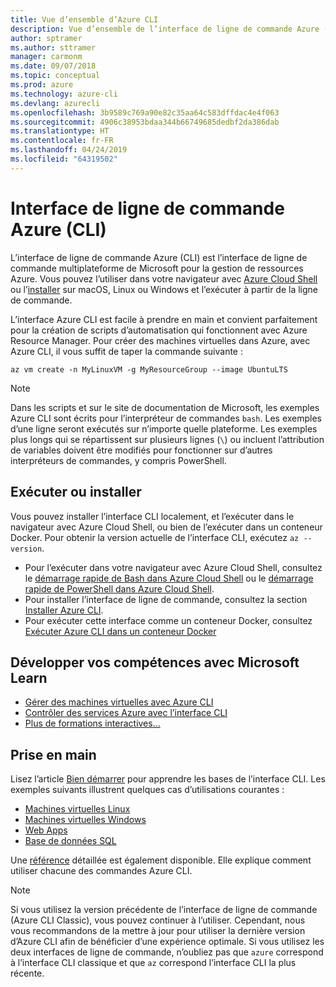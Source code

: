 ```yaml
---
title: Vue d’ensemble d’Azure CLI
description: Vue d’ensemble de l’interface de ligne de commande Azure (CLI).
author: sptramer
ms.author: sttramer
manager: carmonm
ms.date: 09/07/2018
ms.topic: conceptual
ms.prod: azure
ms.technology: azure-cli
ms.devlang: azurecli
ms.openlocfilehash: 3b9589c769a90e82c35aa64c583dffdac4e4f063
ms.sourcegitcommit: 4906c38953bdaa344b66749685dedbf2da386dab
ms.translationtype: HT
ms.contentlocale: fr-FR
ms.lasthandoff: 04/24/2019
ms.locfileid: "64319502"
---
```

# <a name="azure-command-line-interface-cli"></a>Interface de ligne de commande Azure (CLI)

L’interface de ligne de commande Azure (CLI) est l’interface de ligne de commande multiplateforme de Microsoft pour la gestion de ressources Azure.
Vous pouvez l’utiliser dans votre navigateur avec [Azure Cloud Shell](/azure/cloud-shell/overview) ou l’[installer](install-azure-cli.md) sur macOS, Linux ou Windows et l’exécuter à partir de la ligne de commande.

L’interface Azure CLI est facile à prendre en main et convient parfaitement pour la création de scripts d’automatisation qui fonctionnent avec Azure Resource Manager.
Pour créer des machines virtuelles dans Azure, avec Azure CLI, il vous suffit de taper la commande suivante :

```azurecli-interactive
az vm create -n MyLinuxVM -g MyResourceGroup --image UbuntuLTS
```

> [!NOTE]
>
> Dans les scripts et sur le site de documentation de Microsoft, les exemples Azure CLI sont écrits pour l’interpréteur de commandes `bash`. Les exemples d’une ligne seront exécutés sur n’importe quelle plateforme. Les exemples plus longs qui se répartissent sur plusieurs lignes (`\`) ou incluent l’attribution de variables doivent être modifiés pour fonctionner sur d’autres interpréteurs de commandes, y compris PowerShell.

## <a name="run-or-install"></a>Exécuter ou installer

Vous pouvez installer l’interface CLI localement, et l’exécuter dans le navigateur avec Azure Cloud Shell, ou bien de l’exécuter dans un conteneur Docker. Pour obtenir la version actuelle de l’interface CLI, exécutez `az --version`.

* Pour l’exécuter dans votre navigateur avec Azure Cloud Shell, consultez le [démarrage rapide de Bash dans Azure Cloud Shell](/azure/cloud-shell/quickstart) ou le [démarrage rapide de PowerShell dans Azure Cloud Shell](/azure/cloud-shell/quickstart-powershell).
* Pour installer l’interface de ligne de commande, consultez la section [Installer Azure CLI](install-azure-cli.md).
* Pour exécuter cette interface comme un conteneur Docker, consultez [Exécuter Azure CLI dans un conteneur Docker](run-azure-cli-docker.md)

## <a name="build-your-skills-with-microsoft-learn"></a>Développer vos compétences avec Microsoft Learn

- [Gérer des machines virtuelles avec Azure CLI](/learn/modules/manage-virtual-machines-with-azure-cli/)
- [Contrôler des services Azure avec l’interface CLI](/learn/modules/control-azure-services-with-cli/)
- [Plus de formations interactives...](/learn/browse/?products=azure-clis)

## <a name="get-started"></a>Prise en main

Lisez l’article [Bien démarrer](get-started-with-azure-cli.md) pour apprendre les bases de l’interface CLI. Les exemples suivants illustrent quelques cas d’utilisations courantes :

- [Machines virtuelles Linux](/azure/virtual-machines/virtual-machines-linux-cli-samples?toc=%2fcli%2fazure%2ftoc.json&bc=%2fcli%2fazure%2fbreadcrumb%2ftoc.json)
- [Machines virtuelles Windows](/azure/virtual-machines/virtual-machines-windows-cli-samples?toc=%2fcli%2fazure%2ftoc.json&bc=%2fcli%2fazure%2fbreadcrumb%2ftoc.json)
- [Web Apps](/azure/app-service-web/app-service-cli-samples?toc=%2fcli%2fazure%2ftoc.json&bc=%2fcli%2fazure%2fbreadcrumb%2ftoc.json)
- [Base de données SQL](/azure/sql-database/sql-database-cli-samples?toc=%2fcli%2fazure%2ftoc.json&bc=%2fcli%2fazure%2fbreadcrumb%2ftoc.json)

Une [référence](/cli/azure/reference-index) détaillée est également disponible. Elle explique comment utiliser chacune des commandes Azure CLI.

> [!NOTE]
> Si vous utilisez la version précédente de l’interface de ligne de commande (Azure CLI Classic), vous pouvez continuer à l’utiliser.
> Cependant, nous vous recommandons de la mettre à jour pour utiliser la dernière version d’Azure CLI afin de bénéficier d’une expérience optimale.
> Si vous utilisez les deux interfaces de ligne de commande, n’oubliez pas que `azure` correspond à l’interface CLI classique et que `az` correspond l’interface CLI la plus récente.
